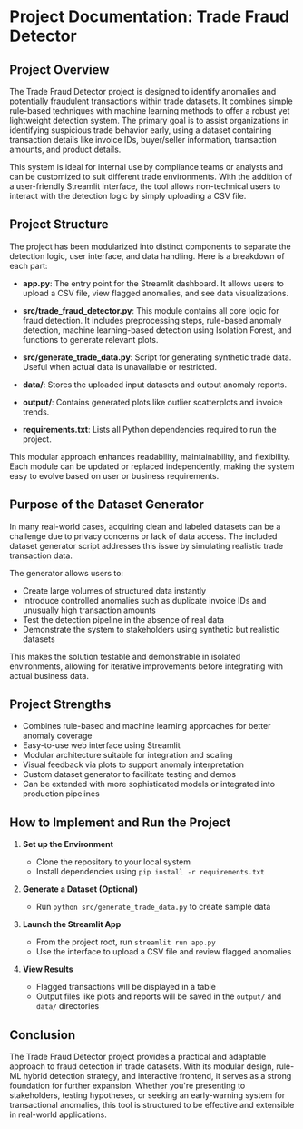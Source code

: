 # Project Documentation: Trade Fraud Detector

## Project Overview

The Trade Fraud Detector project is designed to identify anomalies and potentially fraudulent transactions within trade datasets. It combines simple rule-based techniques with machine learning methods to offer a robust yet lightweight detection system. The primary goal is to assist organizations in identifying suspicious trade behavior early, using a dataset containing transaction details like invoice IDs, buyer/seller information, transaction amounts, and product details.

This system is ideal for internal use by compliance teams or analysts and can be customized to suit different trade environments. With the addition of a user-friendly Streamlit interface, the tool allows non-technical users to interact with the detection logic by simply uploading a CSV file.

## Project Structure

The project has been modularized into distinct components to separate the detection logic, user interface, and data handling. Here is a breakdown of each part:

- **app.py**: The entry point for the Streamlit dashboard. It allows users to upload a CSV file, view flagged anomalies, and see data visualizations.

- **src/trade_fraud_detector.py**: This module contains all core logic for fraud detection. It includes preprocessing steps, rule-based anomaly detection, machine learning-based detection using Isolation Forest, and functions to generate relevant plots.

- **src/generate_trade_data.py**: Script for generating synthetic trade data. Useful when actual data is unavailable or restricted.

- **data/**: Stores the uploaded input datasets and output anomaly reports.

- **output/**: Contains generated plots like outlier scatterplots and invoice trends.

- **requirements.txt**: Lists all Python dependencies required to run the project.

This modular approach enhances readability, maintainability, and flexibility. Each module can be updated or replaced independently, making the system easy to evolve based on user or business requirements.

## Purpose of the Dataset Generator

In many real-world cases, acquiring clean and labeled datasets can be a challenge due to privacy concerns or lack of data access. The included dataset generator script addresses this issue by simulating realistic trade transaction data.

The generator allows users to:

- Create large volumes of structured data instantly
- Introduce controlled anomalies such as duplicate invoice IDs and unusually high transaction amounts
- Test the detection pipeline in the absence of real data
- Demonstrate the system to stakeholders using synthetic but realistic datasets

This makes the solution testable and demonstrable in isolated environments, allowing for iterative improvements before integrating with actual business data.

## Project Strengths

- Combines rule-based and machine learning approaches for better anomaly coverage
- Easy-to-use web interface using Streamlit
- Modular architecture suitable for integration and scaling
- Visual feedback via plots to support anomaly interpretation
- Custom dataset generator to facilitate testing and demos
- Can be extended with more sophisticated models or integrated into production pipelines

## How to Implement and Run the Project

1. **Set up the Environment**
   - Clone the repository to your local system
   - Install dependencies using `pip install -r requirements.txt`

2. **Generate a Dataset (Optional)**
   - Run `python src/generate_trade_data.py` to create sample data

3. **Launch the Streamlit App**
   - From the project root, run `streamlit run app.py`
   - Use the interface to upload a CSV file and review flagged anomalies

4. **View Results**
   - Flagged transactions will be displayed in a table
   - Output files like plots and reports will be saved in the `output/` and `data/` directories

## Conclusion

The Trade Fraud Detector project provides a practical and adaptable approach to fraud detection in trade datasets. With its modular design, rule-ML hybrid detection strategy, and interactive frontend, it serves as a strong foundation for further expansion. Whether you're presenting to stakeholders, testing hypotheses, or seeking an early-warning system for transactional anomalies, this tool is structured to be effective and extensible in real-world applications.
